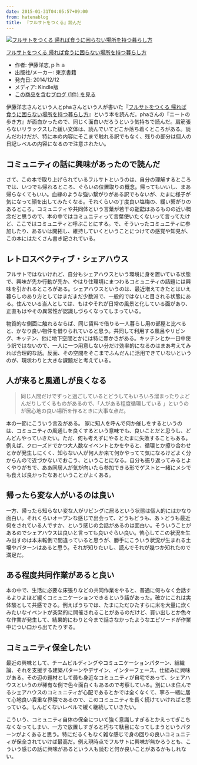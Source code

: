 ```yaml
---
date: 2015-01-31T04:05:57+09:00
from: hatenablog
title: 『フルサトをつくる』読んだ
---
```


<p></p><div class="hatena-asin-detail">
<a href="http://www.amazon.co.jp/exec/obidos/ASIN/B00QSBR6Y8/r7kamura-22/"><img src="http://ecx.images-amazon.com/images/I/41E9Cnrmt8L._SL160_.jpg" class="hatena-asin-detail-image" alt="フルサトをつくる 帰れば食うに困らない場所を持つ暮らし方" title="フルサトをつくる 帰れば食うに困らない場所を持つ暮らし方"></a><div class="hatena-asin-detail-info">
<p class="hatena-asin-detail-title"><a href="http://www.amazon.co.jp/exec/obidos/ASIN/B00QSBR6Y8/r7kamura-22/">フルサトをつくる 帰れば食うに困らない場所を持つ暮らし方</a></p>
<ul>
<li>
<span class="hatena-asin-detail-label">作者:</span> 伊藤洋志,ｐｈａ</li>
<li>
<span class="hatena-asin-detail-label">出版社/メーカー:</span> 東京書籍</li>
<li>
<span class="hatena-asin-detail-label">発売日:</span> 2014/12/12</li>
<li>
<span class="hatena-asin-detail-label">メディア:</span> Kindle版</li>
<li><a href="http://d.hatena.ne.jp/asin/B00QSBR6Y8/r7kamura-22" target="_blank">この商品を含むブログ (1件) を見る</a></li>
</ul>
</div>
<div class="hatena-asin-detail-foot"></div>
</div>

<p>伊藤洋志さんという人とphaさんという人が書いた『<a href="http://www.amazon.co.jp/dp/B00QSBR6Y8/r7kamura-22">フルサトをつくる 帰れば食うに困らない場所を持つ暮らし方</a>』という本を読んだ。phaさんの『ニートの歩き方』が面白かったので、同じく面白いだろうという気持ちで読んだ。肩筋張らないリラックスした緩い文体は、読んでいてどこか落ち着くところがある。読んだわけだが、特に本の内容にそこまで触れる訳でもなく、残りの部分は個人の日記レベルの内容になるので注意されたい。</p>

<h2>コミュニティの話に興味があったので読んだ</h2>

<p>さて、この本で取り上げられているフルサトというのは、自分の理解するところでは、いつでも帰れるところ、ぐらいの位置取りの概念。帰ってもいいし、まあ帰らなくてもいい。血縁のような強い繋がりがある訳でもないが、たまに様子が気になって顔を出してみたくなる。それくらいの丁度良い塩梅の、緩い繋がりのあるところ。コミュニティや共同体という言葉が若干の齟齬はあるものの近い概念だと思うので、本の中ではコミュニティって言葉使いたくないって言ってたけど、ここではコミュニティと呼ぶことにする。で、そういったコミュニティに参加したり、あるいは開拓し、維持していくということにつけての感覚や知見が、この本にはたくさん書き記されている。</p>

<h2>レトロスペクティブ・シェアハウス</h2>

<p>フルサトではないけれど、自分もシェアハウスという環境に身を置いている状態で、興味が先か行動が先か、やはり住環境にまつわるコミュニティの話題には興味を引かれるところがある。シェアハウスというのは、最近増えてきたとはいえ暮らしのあり方としてはまだまだ少数派で、一般的ではないと目される状態にある。住んでいる当人としては、もはやそれが日常の風景と化している面があり、正直もはやその異常性が認識しづらくなってしまっている。</p>

<p>物質的な側面に触れるならば、同じ賃料で借りる一人暮らし用の部屋と比べると、かなり良い物件を借りられていると思う。共同して利用する風呂やリビング、キッチン、他に地下空間とかには特に豊かさがある。キッチンとか一日中使う訳ではないので、一人に一つ用意しない分だけ効率的になるのはまあ考えてみれば合理的な話。反面、その空間をそこまでふんだんに活用できていないというのが、現状わりと大きな課題だと考えている。</p>

<h2>人が来ると風通しが良くなる</h2>

<blockquote><p>同じ人間だけでずっと過ごしているとどうしてもいろいろ溜まったりよどんだりしてくるものがあるので、「人がある程度循環している 」というのが居心地の良い場所を作るときに大事な点だ。</p></blockquote>

<p>本の一節にこういう言及がある。 家に知人を呼んで何か催しをするというのは、コミュニティの風通しを良くするという意味でも、良いことだと思うし、どんどんやっていきたい。ただ、何も考えずにやるとたまに失敗することもある。例えば、クローズドでかつ大人数なイベントとかをやると、循環とか擦り合わせとかが発生しにくく、知らない人が何人か来て何かやってて気になるけどよく分からんので近づかないでおこう、ということになる。自分も振り返ってみるとよくやりがちで、ああ同居人が気が向いたら参加できる形でゲストと一緒にメシでも食えば良かったなあということがよくある。</p>

<h2>帰ったら変な人がいるのは良い</h2>

<p>一方、帰ったら知らない変な人がリビングに居るという状態は個人的にはかなり面白い。それくらいオープンな感じで出会って、どうもどうも、あゝどうも最近何をされている人ですか、という感じの会話があるのは面白い。そういうことがあるのでシェアハウスは良いと言っても良いぐらい良い。苦心してこの状況を生み出すのは本末転倒で間違っていると思うが、勝手にこういう状況が生まれる土壌やパターンはあると思う。それが知りたいし、読んでそれが幾つか知れたので満足だ。</p>

<h2>ある程度共同作業があると良い</h2>

<p>本の中で、生活に必要な床張りなどの共同作業をやると、普通に何もなく会話するよりよほど緩くコミュニケーションできるという話があった。確かにこれは実体験として共感できる。例えばうちでは、たまにただひたすらに米を大量に炊くみたいなイベントが突発的に開催されることがあるのだけど、買い出しとか色々な作業が発生して、結果的にわりと今まで話さなかったようなエピソードが作業中につい口から出てたりする。</p>

<h2>コミュニティ保全したい</h2>

<p>最近の興味として、チームビルディングやコミュニケーションパターン、組織論、それを支援する建築パターンやデザイン、インターフェース、仕組みに興味がある。その辺の題材として最も身近なコミュニティが自宅であって、シェアハウスというのが稀有な例で色々面白くもあるので考察している。別にいま住んでるシェアハウスのコミュニティが心配であるとかでは全くなくて、寧ろ一緒に居て心地良い貴重な界隈であるので、このコミュニティを長く続けていければと思っている。しんどくないレベルで緩く継続していきたい。</p>

<p>こういう、コミュニティ自体の保全について強く意識しすぎるとかえってぎこちなくなってしまい、一方で放置しすぎると朽ちて駄目になってしまうというパターンがよくあると思う。特にだるくもなく雑な感じで身の回りの良いコミュニティが保全されていけば最高だ。例え現時点でフルサトに興味が無かろうとも、こういう感じの話に興味があるという人も読むと何か良いことがあるかもしれない。</p>

